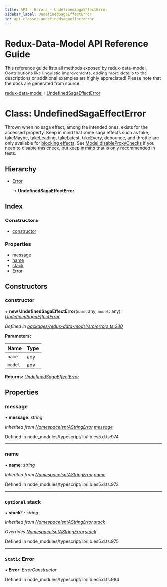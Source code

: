 ```yaml
---
title: API - Errors - UndefinedSagaEffectError
sidebar_label: UndefinedSagaEffectError
id: api-classes-undefinedsagaeffecterror
---
```


# Redux-Data-Model API Reference Guide

This reference guide lists all methods exposed by redux-data-model. Contributions like linguistic improvements, adding
more details to the descriptions or additional examples are highly appreciated! Please note that the docs are
generated from source.

[redux-data-model](../README.md) › [UndefinedSagaEffectError](undefinedsagaeffecterror.md)

# Class: UndefinedSagaEffectError

Thrown when no saga effect, among the intended ones, exists for the accessed property.
Keep in mind that some saga effects such as take, takeMaybe, takeLeading, takeLatest, takeEvery,
debounce, and throttle are only available for [blocking effects](../interfaces/modeloptions.md#optional-blockingeffects).
See [Model.disableProxyChecks](model.md#static-disableproxychecks) if you need to disable this check, but keep in mind that is
only recommended in tests.

## Hierarchy

* [Error](namespaceisntastringerror.md#static-error)

  ↳ **UndefinedSagaEffectError**

## Index

### Constructors

* [constructor](undefinedsagaeffecterror.md#constructor)

### Properties

* [message](undefinedsagaeffecterror.md#message)
* [name](undefinedsagaeffecterror.md#name)
* [stack](undefinedsagaeffecterror.md#optional-stack)
* [Error](undefinedsagaeffecterror.md#static-error)

## Constructors

###  constructor

\+ **new UndefinedSagaEffectError**(`name`: any, `model`: any): *[UndefinedSagaEffectError](undefinedsagaeffecterror.md)*

*Defined in [packages/redux-data-model/src/errors.ts:230](https://github.com/kayak/redux-data-model/blob/3a623f8/packages/redux-data-model/src/errors.ts#L230)*

**Parameters:**

Name | Type |
------ | ------ |
`name` | any |
`model` | any |

**Returns:** *[UndefinedSagaEffectError](undefinedsagaeffecterror.md)*

## Properties

###  message

• **message**: *string*

*Inherited from [NamespaceIsntAStringError](namespaceisntastringerror.md).[message](namespaceisntastringerror.md#message)*

Defined in node_modules/typescript/lib/lib.es5.d.ts:974

___

###  name

• **name**: *string*

*Inherited from [NamespaceIsntAStringError](namespaceisntastringerror.md).[name](namespaceisntastringerror.md#name)*

Defined in node_modules/typescript/lib/lib.es5.d.ts:973

___

### `Optional` stack

• **stack**? : *string*

*Inherited from [NamespaceIsntAStringError](namespaceisntastringerror.md).[stack](namespaceisntastringerror.md#optional-stack)*

*Overrides [NamespaceIsntAStringError](namespaceisntastringerror.md).[stack](namespaceisntastringerror.md#optional-stack)*

Defined in node_modules/typescript/lib/lib.es5.d.ts:975

___

### `Static` Error

▪ **Error**: *ErrorConstructor*

Defined in node_modules/typescript/lib/lib.es5.d.ts:984
